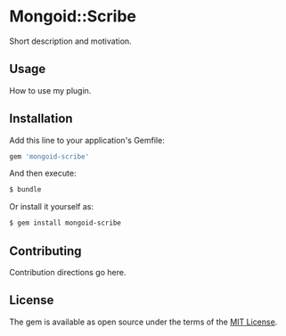 # Mongoid::Scribe
Short description and motivation.

## Usage
How to use my plugin.

## Installation
Add this line to your application's Gemfile:

```ruby
gem 'mongoid-scribe'
```

And then execute:
```bash
$ bundle
```

Or install it yourself as:
```bash
$ gem install mongoid-scribe
```

## Contributing
Contribution directions go here.

## License
The gem is available as open source under the terms of the [MIT License](http://opensource.org/licenses/MIT).
